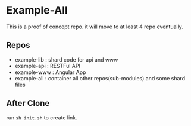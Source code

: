 # Example-All

This is a proof of concept repo. it will move to at least 4 repo eventually.

## Repos
- example-lib : shard code for api and www
- example-api : RESTFul API
- example-www : Angular App
- example-all : container all other repos(sub-modules) and some shard files

## After Clone
run `sh init.sh` to create link.